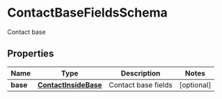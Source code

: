 

# ContactBaseFieldsSchema

Contact base
## Properties

Name | Type | Description | Notes
------------ | ------------- | ------------- | -------------
**base** | [**ContactInsideBase**](ContactInsideBase.md) | Contact base fields |  [optional]



